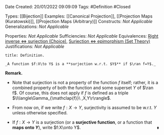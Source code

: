 <br />
<br />

Date Created: 20/01/2022 09:09:09
Tags: #Definition #Closed 

Types: [[Bijection]]
Examples: [[Canonical Projection]], [[Projection Maps (Kuratowski)]], [[Projection Maps (Arbitrary)]]
Constructs: _Not Applicable_
Generalizations: _Not Applicable_

Properties: _Not Applicable_
Sufficiencies: _Not Applicable_
Equivalences: [Right inverse $\Leftrightarrow$ surjection (Choice)](Right%20inverse%20iff%20surjection%20(Choice).md), [Surjection $\Leftrightarrow$ epimorphism (Set Theory)](Surjection%20iff%20epimorphism%20(Set%20Theory).md)
Justifications: _Not Applicable_

``` ad-Definition
title: Definition.

_A function $f:X\to Y$ is a **surjection w.r.t. $Y$** if $\ran f=Y$._

```

**Remark.**
* Note that surjection is not a property of the function $f$ itself; rather, it is a combined property of both the function and some superset $Y$ of $\ran f$. Of course, this does not apply if $f$ is defined as a triple $\l\langle\Gamma_{\mathclap{f}}\ ,X,Y\r\rangle$.

* From now on, if we write $f:X\to Y$, surjectivity is assumed to be w.r.t. $Y$ unless otherwise specified.
* If $f:X\to Y$ is a surjection (or a **surjective function**, or a function that **maps onto $Y$**), write $f:X\onto Y$.<span style="float:right;">$\blacklozenge$</span>
